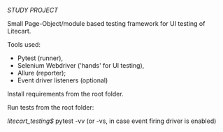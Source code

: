 *STUDY PROJECT*

Small Page-Object/module based testing framework for UI testing of Litecart.

Tools used:
- Pytest (runner),
- Selenium Webdriver ('hands' for UI testing),
- Allure (reporter);
- Event driver listeners (optional)


Install requirements from the root folder.

Run tests from the root folder:

_litecart_testing$_ pytest -vv (or -vs, in case event firing driver is enabled)
